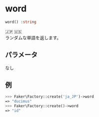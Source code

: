 # word
```php
word() :string
```
:jp: :us:  
ランダムな単語を返します。

## パラメータ
なし

## 例
```php
>>> Faker\Factory::create('ja_JP')->word
=> "ducimus"
>>> Faker\Factory::create()->word
=> "id"
```

